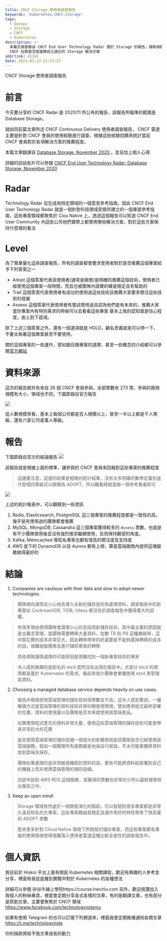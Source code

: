```yaml
---
title: CNCF Storage 使用者調查報告
keywords: 'Kubernetes,CNCF,Storage'
tags:
  - Devops
  - Storage
  - CNCF
  - Kubernetes
description: >-
  本篇文章節錄自 CNCF End User Technology Radar 關於 Storage 的報告，擷取相關重點並加上個人心得來跟大家分享現在
  CNCF 社群是怎麼選擇自己適合的 Storage 解決方案
abbrlink: 41161
date: 2021-03-13 21:53:27
---
```


CNCF Storage 使用者調查報告

# 前言

今天要分享的 CNCF Radar 是 2020/11 所公布的報告，該報告所瞄準的範圍是 Database Storage。

就如同前篇文章所述 CNCF Continuous Delivery 使用者調查報告， CNCF 雷達主要是針對 CNCF 會員的使用經驗進行調查，根據這些經驗回饋來統計當前 CNCF 會員對於各項解決方案的推薦程度。

本篇文章翻譯自 [Database Storage, November 2020
](https://radar.cncf.io/2020-11-database-storage)，並且加上個人心得

詳細的訪談影片可以參閱 [CNCF End User Technology Radar: Database Storage, November 2020
](https://www.youtube.com/watch?time_continue=151&v=Ypq9P-9WBQI&feature=emb_logo)


# Radar
Technology Radar 旨在成為特定領域的一個意見參考指南，因此 CNCF End User Techonlogy Radar 就是一個針對科技領域受眾所建立的一個專案參考指南，這些專案領域都聚焦於 Clou Native 上，透過這個報告可以知道 CNCF End User Community 內這些公司他們實際上都使用哪些解決方案，對於這些方案保持什麼樣的看法

# Level
為了簡單量化這些調查報告，所有的調查都會要求使用者對於是否推薦這個專案給予下列答案之一

- Adopt
這個答案代表該使用者(通常是廠商)是明確的推薦這個技術，使用者已經使用這個專案一段時間，而且也被團隊內證實的確是穩定且有幫助的
- Trail
這個答案代表使用者有成功的使用過這些技術且推薦大家要多關注這些技術的發展
- Assess
這個答案代表使用者有嘗試使用過且認為他們是有未來的，推薦大家當你專案內有特別需求的時候可以去看看這些專案
基本上我的認知就是信心程度，由上到下遞減。

除了上述三個答案之外，還有一個選項就是 HOLD，顧名思義就是可以停一下，不要太執著這個專案甚至不要使用。

關於這個專案的一些運作，譬如題目跟專案的選擇，甚至一些概念的介紹都可以參閱[官方網站](https://radar.cncf.io/how-it-works)

# 資料來源

這次的報告總共有來自 26 個 CNCF 會員參與，全部票數有 273 票，參與的廠商規模有大小，領域也不同，下圖節錄自官方報告

![](https://i.imgur.com/7gdQkCB.png)

從人數規模來看，基本上每個公司都是百人規模以上，甚至一半以上都是千人等級，還有六家公司是萬人等級。

# 報告
下圖節錄自官方的結論報告
![](https://i.imgur.com/ExWvRdH.png)

該報告就是根據上面的標準，讓參與的 CNCF 會員來回報對這些專案的推薦程度

> 這邊要注意，這邊的結果是粗略的統計結果，沒有太多明確的數學定義到底什麼樣的等級可以歸類為 ADOPT，所以觀看時就當做一個參考看看即可

![](https://i.imgur.com/ZVY4Nd9.png)

上述的統計報表中，可以觀察到一些資訊
1. Redis, Elasticsearch, PostgreSQL 這三個專案的推薦程度都是一致性的高，幾乎是有使用過的團隊都會推薦
2. MySQL, MongoDB, Cassandra 這三個專案獲得較多的 `Assess` 票數，也就是有不少團隊使用後並沒有強烈推崇繼續使用，反而保持觀望的角度。
3. Kafka, Memcached 等知名專案也都有很高的關注度及支持度
4. AWS 底下的 DynamoDB 以及 Aurora 都有上榜，算是雲端廠商內提供這塊服務做得最好的


# 結論
1. Companies are cautious with their data and slow to adopt newer technologies.
> 團隊傾向謹慎且小心地去導入全新的儲存技術來處理資料，調查報告中的新專案如 CockroachDB, TiDB, Vitess 都沒有於調查報告中獲得廣大的迴響。

> 有很多理由使得團隊會謹慎小心的去採用新儲存技術，其中最主要的原因就是太難去管理。當團隊需要轉移大量資料，從數 TB 到 PB 這種層級時，這中間花費的成本非常巨大，因此轉移帶來的好處要是不能夠蓋掉轉移的成本的話，很難說服團隊去進行儲存專案的轉移

> 其他導致謹慎選擇的可能原因是很難找到一個新專案技術的專家

> 令人感到興趣的是知名的 etcd 竟然沒有出現在報告中。大部分 etcd 的使用都是基於 Kubernetes 的需求。看起來很少團隊會單獨使用 etcd 來管理其資料。

2. Choosing a managed database service depends heavily on use cases.
> 報告中檢視使用雲端管理的儲存技術得票數並不高，這令人感到驚訝。一種解讀方式是雲端管理的資料技術非常仰賴使用情境，譬如應用程式最終部署的位置，資料的使用量以及團隊是否本來就使用該雲端產品。

> 如果應用程式產生的資料非常大量，使用這些雲端管理的儲存技術可能會帶來非常巨大的花費

> 是否使用雲端管理的儲存設備一個很大的影響原因是該團隊是否已經使用該雲端服務。假如一個團隊所有服務都是地端自行架設，不太可能單獨將資料放到雲端去保存。

> 團隊如果處理的是非常敏感機密的資料的話，更有可能將資料給部署到自己的機器上而非使用雲端管理的儲存設備。

> 訪談中談到 AWS RDS 這個服務，其獲得的票數也非常的少所以最終被移除出報告之中。
3. Keep an open mind!
> Storage 領域依然處於一個開發演化的階段，可以發現到很多專案都是非常久遠且知名的大專案。這些專案藉由其穩定且運作來好的特性帶來了很高量的 ADOPT 票數

> 愈來愈多針對 Cloud Native 環境下所開發的儲存專案，而這些專案都有專屬的使用情境使得很難落入使用者雷達這種比較全面性的調查報告中。


# 個人資訊
我目前於 Hiskio 平台上面有開設 Kubernetes 相關課程，歡迎有興趣的人參考並分享，裡面有我從底層到實戰中對於 Kubernetes 的各種想法

詳細可以參閱
矽谷牛線上學院https://course.hwchiu.com
另外，歡迎按讚加入我個人的粉絲專頁，裡面會定期分享各式各樣的文章，有的是翻譯文章，也有部分是原創文章，主要會聚焦於 CNCF 領域
https://www.facebook.com/technologynoteniu

如果有使用 Telegram 的也可以訂閱下列頻道來，裡面我會定期推播通知各類文章
https://t.me/technologynote

你的捐款將給予我文章成長的動力
<script type="text/javascript" src="https://cdnjs.buymeacoffee.com/1.0.0/button.prod.min.js" data-name="bmc-button" data-slug="hwchiu" data-color="#000000" data-emoji=""  data-font="Cookie" data-text="Buy me a coffee" data-outline-color="#fff" data-font-color="#fff" data-coffee-color="#fd0" ></script>
